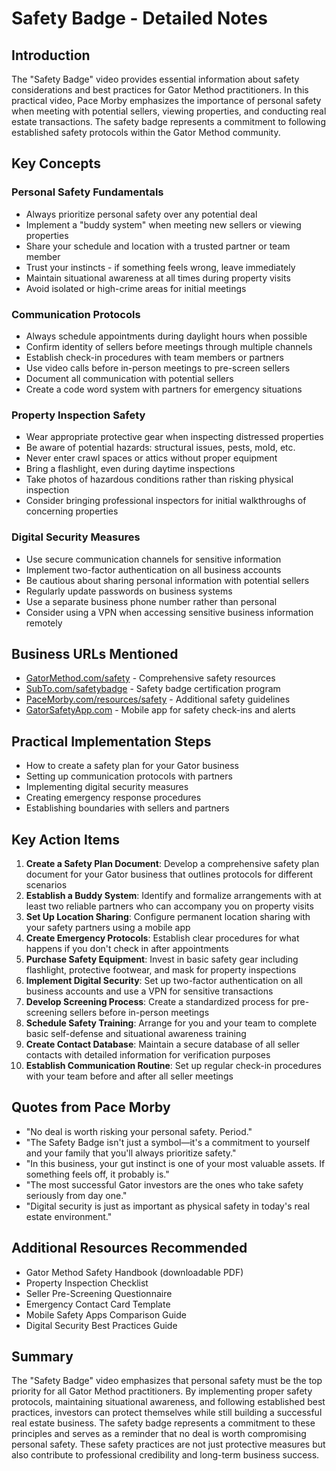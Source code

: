 # Safety Badge - Detailed Notes

## Introduction
The "Safety Badge" video provides essential information about safety considerations and best practices for Gator Method practitioners. In this practical video, Pace Morby emphasizes the importance of personal safety when meeting with potential sellers, viewing properties, and conducting real estate transactions. The safety badge represents a commitment to following established safety protocols within the Gator Method community.

## Key Concepts

### Personal Safety Fundamentals
- Always prioritize personal safety over any potential deal
- Implement a "buddy system" when meeting new sellers or viewing properties
- Share your schedule and location with a trusted partner or team member
- Trust your instincts - if something feels wrong, leave immediately
- Maintain situational awareness at all times during property visits
- Avoid isolated or high-crime areas for initial meetings

### Communication Protocols
- Always schedule appointments during daylight hours when possible
- Confirm identity of sellers before meetings through multiple channels
- Establish check-in procedures with team members or partners
- Use video calls before in-person meetings to pre-screen sellers
- Document all communication with potential sellers
- Create a code word system with partners for emergency situations

### Property Inspection Safety
- Wear appropriate protective gear when inspecting distressed properties
- Be aware of potential hazards: structural issues, pests, mold, etc.
- Never enter crawl spaces or attics without proper equipment
- Bring a flashlight, even during daytime inspections
- Take photos of hazardous conditions rather than risking physical inspection
- Consider bringing professional inspectors for initial walkthroughs of concerning properties

### Digital Security Measures
- Use secure communication channels for sensitive information
- Implement two-factor authentication on all business accounts
- Be cautious about sharing personal information with potential sellers
- Regularly update passwords on business systems
- Use a separate business phone number rather than personal
- Consider using a VPN when accessing sensitive business information remotely

## Business URLs Mentioned
- [GatorMethod.com/safety](https://gatormethod.com/safety) - Comprehensive safety resources
- [SubTo.com/safetybadge](https://subto.com/safetybadge) - Safety badge certification program
- [PaceMorby.com/resources/safety](https://pacemorby.com/resources/safety) - Additional safety guidelines
- [GatorSafetyApp.com](https://gatorsafetyapp.com) - Mobile app for safety check-ins and alerts

## Practical Implementation Steps
- How to create a safety plan for your Gator business
- Setting up communication protocols with partners
- Implementing digital security measures
- Creating emergency response procedures
- Establishing boundaries with sellers and partners

## Key Action Items
1. **Create a Safety Plan Document**: Develop a comprehensive safety plan document for your Gator business that outlines protocols for different scenarios
2. **Establish a Buddy System**: Identify and formalize arrangements with at least two reliable partners who can accompany you on property visits
3. **Set Up Location Sharing**: Configure permanent location sharing with your safety partners using a mobile app
4. **Create Emergency Protocols**: Establish clear procedures for what happens if you don't check in after appointments
5. **Purchase Safety Equipment**: Invest in basic safety gear including flashlight, protective footwear, and mask for property inspections
6. **Implement Digital Security**: Set up two-factor authentication on all business accounts and use a VPN for sensitive transactions
7. **Develop Screening Process**: Create a standardized process for pre-screening sellers before in-person meetings
8. **Schedule Safety Training**: Arrange for you and your team to complete basic self-defense and situational awareness training
9. **Create Contact Database**: Maintain a secure database of all seller contacts with detailed information for verification purposes
10. **Establish Communication Routine**: Set up regular check-in procedures with your team before and after all seller meetings

## Quotes from Pace Morby
- "No deal is worth risking your personal safety. Period."
- "The Safety Badge isn't just a symbol—it's a commitment to yourself and your family that you'll always prioritize safety."
- "In this business, your gut instinct is one of your most valuable assets. If something feels off, it probably is."
- "The most successful Gator investors are the ones who take safety seriously from day one."
- "Digital security is just as important as physical safety in today's real estate environment."

## Additional Resources Recommended
- Gator Method Safety Handbook (downloadable PDF)
- Property Inspection Checklist
- Seller Pre-Screening Questionnaire
- Emergency Contact Card Template
- Mobile Safety Apps Comparison Guide
- Digital Security Best Practices Guide

## Summary
The "Safety Badge" video emphasizes that personal safety must be the top priority for all Gator Method practitioners. By implementing proper safety protocols, maintaining situational awareness, and following established best practices, investors can protect themselves while still building a successful real estate business. The safety badge represents a commitment to these principles and serves as a reminder that no deal is worth compromising personal safety. These safety practices are not just protective measures but also contribute to professional credibility and long-term business success.
